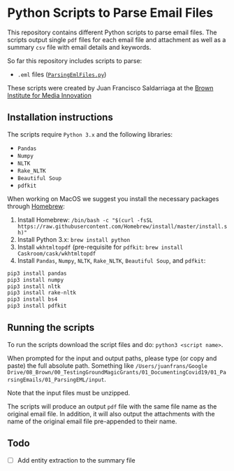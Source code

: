 # Python Scripts to Parse Email Files

This repository contains different Python scripts to parse email files. The scripts output single `pdf` files for each email file and attachment as well as a summary `csv` file with email details and keywords.

So far this repository includes scripts to parse:

* `.eml` files ([`ParsingEmlFiles.py`](https://github.com/browninstitute/parsing_email_files/blob/master/ParsingEmlFiles.py))

These scripts were created by Juan Francisco Saldarriaga at the [Brown Institute for Media Innovation](https://brown.columbia.edu/)

## Installation instructions

The scripts require `Python 3.x` and the following libraries:

* `Pandas`
* `Numpy`
* `NLTK`
* `Rake_NLTK`
* `Beautiful Soup`
* `pdfkit`

When working on MacOS we suggest you install the necessary packages through [Homebrew](https://brew.sh/):

1. Install Homebrew: `/bin/bash -c "$(curl -fsSL https://raw.githubusercontent.com/Homebrew/install/master/install.sh)"`
2. Install Python 3.x: `brew install python`
3. Install `wkhtmltopdf` (pre-requisite for `pdfkit`: `brew install Caskroom/cask/wkhtmltopdf`
4. Install `Pandas`, `Numpy`, `NLTK`, `Rake_NLTK`, `Beautiful Soup`, and `pdfkit`:

```bash
pip3 install pandas
pip3 install numpy
pip3 install nltk
pip3 install rake-nltk
pip3 install bs4
pip3 install pdfkit
```

## Running the scripts

To run the scripts download the script files and do: `python3 <script name>`.

When prompted for the input and output paths, please type (or copy and paste) the full absolute path. Something like `/Users/juanfrans/Google Drive/08_Brown/00_TestingGroundMagicGrants/01_DocumentingCovid19/01_ParsingEmails/01_ParsingEML/input`.

Note that the input files must be unzipped.

The scripts will produce an output `pdf` file with the same file name as the original email file. In addition, it will also output the attachments with the name of the original email file pre-appended to their name.

## Todo

* [ ] Add entity extraction to the summary file
